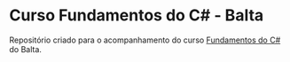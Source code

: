 # Curso Fundamentos do C# - Balta

Repositório criado para o acompanhamento do curso [Fundamentos do C#](https://balta.io/cursos/fundamentos-csharp) do Balta.
